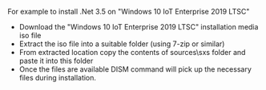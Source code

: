 For example to install .Net 3.5 on "Windows 10 IoT Enterprise 2019 LTSC"
  - Download the "Windows 10 IoT Enterprise 2019 LTSC" installation media iso file
  - Extract the iso file into a suitable folder (using 7-zip or similar)
  - From extracted location copy the contents of sources\sxs folder and paste it into this folder
  - Once the files are available DISM command will pick up the necessary files during installation.
